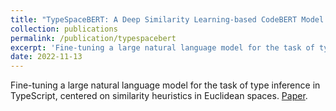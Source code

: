 ```yaml
---
title: "TypeSpaceBERT: A Deep Similarity Learning-based CodeBERT Model for Type Inference"
collection: publications
permalink: /publication/typespacebert
excerpt: 'Fine-tuning a large natural language model for the task of type inference in TypeScript, centered on similarity heuristics in Euclidean spaces. [Paper](http://gcalin.github.io/files/project1.pdf).'
date: 2022-11-13
---
```


Fine-tuning a large natural language model for the task of type inference in TypeScript, centered on similarity heuristics in Euclidean spaces. [Paper](http://gcalin.github.io/files/project1.pdf).
